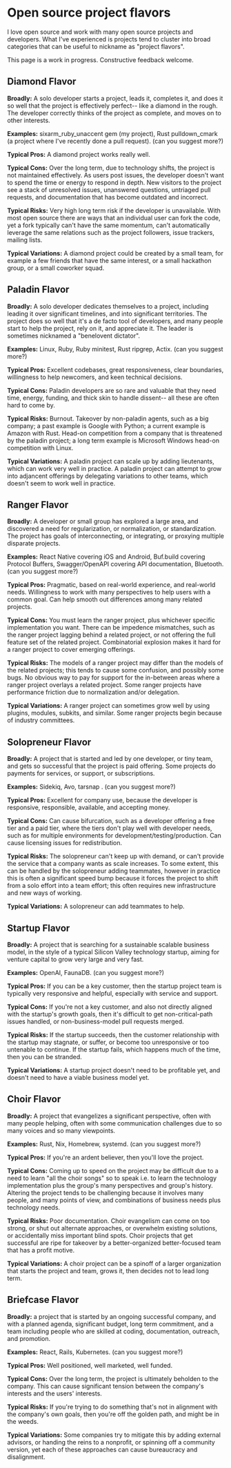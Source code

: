 # Open source project flavors

I love open source and work with many open source projects and developers. What I've experienced is projects tend to cluster into broad categories that can be useful to nickname as "project flavors".

This page is a work in progress. Constructive feedback welcome.


## Diamond Flavor

**Broadly:** A solo developer starts a project, leads it, completes it, and does it so well that the project is effectively perfect-- like a diamond in the rough. The developer correctly thinks of the project as complete, and moves on to other interests.

**Examples:** sixarm_ruby_unaccent gem (my project), Rust pulldown_cmark (a project where I've recently done a pull request). (can you suggest more?)

**Typical Pros:** A diamond project works really well.

**Typical Cons:** Over the long term, due to technology shifts, the project is not maintained effectively. As users post issues, the developer doesn't want to spend the time or energy to respond in depth. New visitors to the project see a stack of unresolved issues, unanswered questions, untriaged pull requests, and documentation that has become outdated and incorrect.

**Typical Risks:** Very high long term risk if the developer is unavailable. With most open source there are ways that an individual user can fork the code, yet a fork typically can't have the same momentum, can't automatically leverage the same relations such as the project followers, issue trackers, mailing lists.

**Typical Variations:** A diamond project could be created by a small team, for example a few friends that have the same interest, or a small hackathon group, or a small coworker squad.


## Paladin Flavor

**Broadly:** A solo developer dedicates themselves to a project, including leading it over significant timelines, and into significant territories. The project does so well that it's a de facto tool of developers, and many people start to help the project, rely on it, and appreciate it. The leader is sometimes nicknamed a "benelovent dictator".

**Examples:** Linux, Ruby, Ruby minitest, Rust ripgrep, Actix. (can you suggest more?)

**Typical Pros:** Excellent codebases, great responsiveness, clear boundaries, willingness to help newcomers, and keen technical decisions.

**Typical Cons:** Paladin developers are so rare and valuable that they need time, energy, funding, and thick skin to handle dissent-- all these are often hard to come by.

**Typical Risks:** Burnout. Takeover by non-paladin agents, such as a big company; a past example is Google with Python; a current example is Amazon with Rust. Head-on competition from a company that is threatened by the paladin project; a long term example is Microsoft Windows head-on competition with Linux.

**Typical Variations:** A paladin project can scale up by adding lieutenants, which can work very well in practice. A paladin project can attempt to grow into adjancent offerings by delegating variations to other teams, which doesn't seem to work well in practice.


## Ranger Flavor

**Broadly:** A developer or small group has explored a large area, and discovered a need for regularization, or normalization, or standardization. The project has goals of interconnecting, or integrating, or proxying multiple disparate projects.

**Examples:** React Native covering iOS and Android, Buf.build covering Protocol Buffers, Swagger/OpenAPI covering API documentation, Bluetooth. (can you suggest more?)

**Typical Pros:** Pragmatic, based on real-world experience, and real-world needs. Willingness to work with many perspectives to help users with a common goal. Can help smooth out differences among many related projects.

**Typical Cons:** You must learn the ranger project, plus whichever specific implementation you want. There can be impedence mismatches, such as the ranger project lagging behind a related project, or not offering the full feature set of the related project. Combinatorial explosion makes it hard for a ranger project to cover emerging offerings.

**Typical Risks:** The models of a ranger project may differ than the models of the related projects; this tends to cause some confusion, and possibly some bugs. No obvious way to pay for support for the in-between areas where a ranger project overlays a related project. Some ranger projects have performance friction due to normalization and/or delegation.

**Typical Variations:** A ranger project can sometimes grow well by using plugins, modules, subkits, and similar. Some ranger projects begin because of industry committees.


## Solopreneur Flavor

**Broadly:** A project that is started and led by one developer, or tiny team, and gets so successful that the project is paid offering. Some projects do payments for services, or support, or subscriptions.

**Examples:** Sidekiq, Avo, tarsnap . (can you suggest more?)

**Typical Pros:** Excellent for company use, because the developer is responsive, responsible, available, and accepting money.

**Typical Cons:** Can cause bifurcation, such as a developer offering a free tier and a paid tier, where the tiers don't play well with developer needs, such as for multiple environments for development/testing/production. Can cause licensing issues for redistribution.

**Typical Risks:** The solopreneur can't keep up with demand, or can't provide the service that a company wants as scale increases. To some extent, this can be handled by the solopreneur adding teammates, however in practice this is often a significant speed bump because it forces the project to shift from a solo effort into a team effort; this often requires new infrastructure and new ways of working.

**Typical Variations:** A solopreneur can add teammates to help.


## Startup Flavor

**Broadly:** A project that is searching for a sustainable scalable business model, in the style of a typical Silicon Valley technology startup, aiming for venture capital to grow very large and very fast.

**Examples:** OpenAI, FaunaDB. (can you suggest more?)

**Typical Pros:** If you can be a key customer, then the startup project team is typically very responsive and helpful, especially with service and support.

**Typical Cons:** If you're not a key customer, and also not directly aligned with the startup's growth goals, then it's difficult to get non-critical-path issues handled, or non-business-model pull requests merged. 

**Typical Risks:** If the startup succeeds, then the customer relationship with the startup may stagnate, or suffer, or become too unresponsive or too untenable to continue. If the startup fails, which happens much of the time, then you can be stranded. 

**Typical Variations:** A startup project doesn't need to be profitable yet, and doesn't need to have a viable business model yet.  


## Choir Flavor

**Broadly:** A project that evangelizes a significant perspective, often with many people helping, often with some communication challenges due to so many voices and so many viewpoints.

**Examples:** Rust, Nix, Homebrew, systemd. (can you suggest more?)

**Typical Pros:** If you're an ardent believer, then you'll love the project. 

**Typical Cons:** Coming up to speed on the project may be difficult due to a need to learn  "all the choir songs" so to speak i.e. to learn the technology implementation plus the group's many perspectives and group's history. Altering the project tends to be challenging because it involves many people, and many points of view, and combinations of business needs plus technology needs. 

**Typical Risks:** Poor documentation. Choir evangelism can come on too strong, or shut out alternate approaches, or overwhelm existing solutions, or accidentally miss important blind spots. Choir projects that get successful are ripe for takeover by a better-organized better-focused team that has a profit motive. 

**Typical Variations:** A choir project can be a spinoff of a larger organization that starts the project and team, grows it, then decides not to lead long term.


## Briefcase Flavor

**Broadly:** a project that is started by an ongoing successful company, and with a planned agenda, significant budget, long term commitment, and a team including people who are skilled at coding, documentation, outreach, and promotion.

**Examples:** React, Rails, Kubernetes. (can you suggest more?)

**Typical Pros:** Well positioned, well marketed, well funded.

**Typical Cons:** Over the long term, the project is ultimately beholden to the company. This can cause significant tension between the company's interests and the users' interests. 

**Typical Risks:** If you're trying to do something that's not in alignment with the company's own goals, then you're off the golden path, and might be in the weeds.

**Typical Variations:** Some companies try to mitigate this by adding external advisors, or handing the reins to a nonprofit, or spinning off a community version, yet each of these approaches can cause bureaucracy and disalignment.
